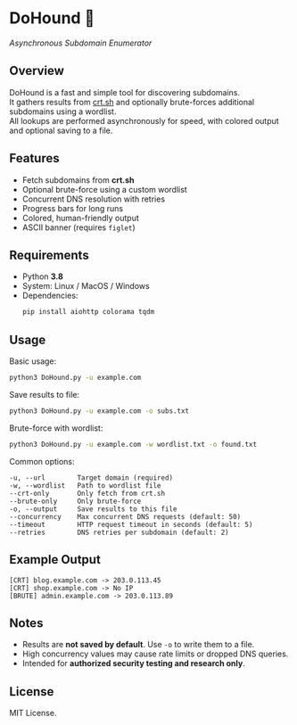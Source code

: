 # DoHound 🐾  
_Asynchronous Subdomain Enumerator_

## Overview
DoHound is a fast and simple tool for discovering subdomains.  
It gathers results from [crt.sh](https://crt.sh/) and optionally brute-forces additional subdomains using a wordlist.  
All lookups are performed asynchronously for speed, with colored output and optional saving to a file.

## Features
- Fetch subdomains from **crt.sh**
- Optional brute-force using a custom wordlist
- Concurrent DNS resolution with retries
- Progress bars for long runs
- Colored, human-friendly output
- ASCII banner (requires `figlet`)

## Requirements
- Python **3.8**
- System: Linux / MacOS / Windows
- Dependencies:
  ```bash
  pip install aiohttp colorama tqdm
  ```

## Usage
Basic usage:
```bash
python3 DoHound.py -u example.com
```

Save results to file:
```bash
python3 DoHound.py -u example.com -o subs.txt
```

Brute-force with wordlist:
```bash
python3 DoHound.py -u example.com -w wordlist.txt -o found.txt
```

Common options:
```
-u, --url        Target domain (required)
-w, --wordlist   Path to wordlist file
--crt-only       Only fetch from crt.sh
--brute-only     Only brute-force
-o, --output     Save results to this file
--concurrency    Max concurrent DNS requests (default: 50)
--timeout        HTTP request timeout in seconds (default: 5)
--retries        DNS retries per subdomain (default: 2)
```

## Example Output
```
[CRT] blog.example.com -> 203.0.113.45
[CRT] shop.example.com -> No IP
[BRUTE] admin.example.com -> 203.0.113.89
```

## Notes
- Results are **not saved by default**. Use `-o` to write them to a file.
- High concurrency values may cause rate limits or dropped DNS queries.
- Intended for **authorized security testing and research only**.

## License
MIT License.

